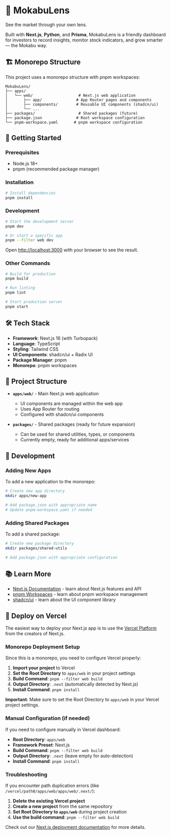 # 🐾 MokabuLens

See the market through your own lens.

Built with **Next.js**, **Python**, and **Prisma**, MokabuLens is a friendly dashboard for investors to record insights, monitor stock indicators, and grow smarter — the Mokabu way.

## 🏗️ Monorepo Structure

This project uses a monorepo structure with pnpm workspaces:

```
MokabuLens/
├── apps/
│   └── web/                    # Next.js web application
│       ├── app/               # App Router pages and components
│       ├── components/        # Reusable UI components (shadcn/ui)
│       └── ...
├── packages/                   # Shared packages (future)
├── package.json               # Root workspace configuration
└── pnpm-workspace.yaml       # pnpm workspace configuration
```

## 🚀 Getting Started

### Prerequisites

- Node.js 18+ 
- pnpm (recommended package manager)

### Installation

```bash
# Install dependencies
pnpm install
```

### Development

```bash
# Start the development server
pnpm dev

# Or start a specific app
pnpm --filter web dev
```

Open [http://localhost:3000](http://localhost:3000) with your browser to see the result.

### Other Commands

```bash
# Build for production
pnpm build

# Run linting
pnpm lint

# Start production server
pnpm start
```

## 🛠️ Tech Stack

- **Framework**: Next.js 16 (with Turbopack)
- **Language**: TypeScript
- **Styling**: Tailwind CSS
- **UI Components**: shadcn/ui + Radix UI
- **Package Manager**: pnpm
- **Monorepo**: pnpm workspaces

## 📁 Project Structure

- **`apps/web/`** - Main Next.js web application
  - UI components are managed within the web app
  - Uses App Router for routing
  - Configured with shadcn/ui components

- **`packages/`** - Shared packages (ready for future expansion)
  - Can be used for shared utilities, types, or components
  - Currently empty, ready for additional apps/services

## 🔧 Development

### Adding New Apps

To add a new application to the monorepo:

```bash
# Create new app directory
mkdir apps/new-app

# Add package.json with appropriate name
# Update pnpm-workspace.yaml if needed
```

### Adding Shared Packages

To add a shared package:

```bash
# Create new package directory
mkdir packages/shared-utils

# Add package.json with appropriate configuration
```

## 📚 Learn More

- [Next.js Documentation](https://nextjs.org/docs) - learn about Next.js features and API
- [pnpm Workspaces](https://pnpm.io/workspaces) - learn about pnpm workspace management
- [shadcn/ui](https://ui.shadcn.com/) - learn about the UI component library

## 🚀 Deploy on Vercel

The easiest way to deploy your Next.js app is to use the [Vercel Platform](https://vercel.com/new?utm_medium=default-template&filter=next.js&utm_source=create-next-app&utm_campaign=create-next-app-readme) from the creators of Next.js.

### Monorepo Deployment Setup

Since this is a monorepo, you need to configure Vercel properly:

1. **Import your project** to Vercel
2. **Set the Root Directory** to `apps/web` in your project settings
3. **Build Command**: `pnpm --filter web build`
4. **Output Directory**: `.next` (automatically detected by Next.js)
5. **Install Command**: `pnpm install`

**Important**: Make sure to set the Root Directory to `apps/web` in your Vercel project settings.

### Manual Configuration (if needed)

If you need to configure manually in Vercel dashboard:

- **Root Directory**: `apps/web`
- **Framework Preset**: Next.js
- **Build Command**: `pnpm --filter web build`
- **Output Directory**: `.next` (leave empty for auto-detection)
- **Install Command**: `pnpm install`

### Troubleshooting

If you encounter path duplication errors (like `/vercel/path0/apps/web/apps/web/.next/`):

1. **Delete the existing Vercel project**
2. **Create a new project** from the same repository
3. **Set Root Directory to `apps/web`** during project creation
4. **Use the build command**: `pnpm --filter web build`

Check out our [Next.js deployment documentation](https://nextjs.org/docs/app/building-your-application/deploying) for more details.
